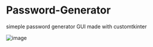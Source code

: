 # Password-Generator

simeple password generator GUI made with customtkinter

![image](https://user-images.githubusercontent.com/73978995/213560936-6cd681e7-37ef-4a57-ba07-24a0f6792c93.png)
